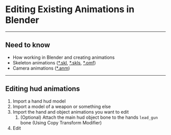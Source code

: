 # Editing Existing Animations in Blender

___

## Need to know

- How working in Blender and creating animations
- Skeleton animations ([*.skl](../../reference/file-formats/animations/skl-skls.md), [*.skls](../../reference/file-formats/animations/skl-skls.md), [*.omf](../../reference/file-formats/animations/omf.md))
- Camera animations ([*.anm](../../reference/file-formats/animations/anm.md))

___

## Editing hud animations

1. Import a hand hud model
2. Import a model of a weapon or something else
3. Import the hand and object animations you want to edit
   1. (Optional) Attach the main hud object bone to the hands `lead_gun` bone (Using Copy Transform Modifier)
4. Edit
